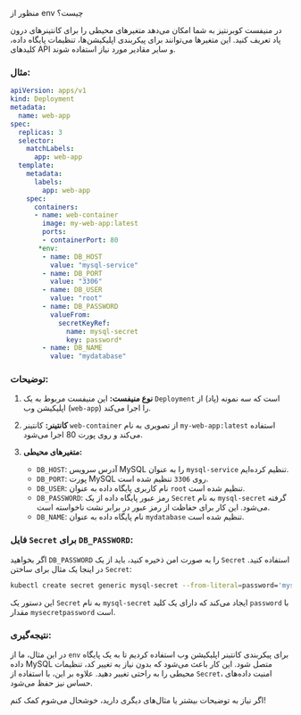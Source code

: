 
منظور از env چیست؟

 در منیفست کوبرنتیز به شما امکان می‌دهد متغیرهای محیطی را برای کانتینرهای درون پاد تعریف کنید. این متغیرها می‌توانند برای پیکربندی اپلیکیشن‌ها، تنظیمات پایگاه داده، کلیدهای API و سایر مقادیر مورد نیاز استفاده شوند.


### مثال:

```yaml
apiVersion: apps/v1
kind: Deployment
metadata:
  name: web-app
spec:
  replicas: 3
  selector:
    matchLabels:
      app: web-app
  template:
    metadata:
      labels:
        app: web-app
    spec:
      containers:
      - name: web-container
        image: my-web-app:latest
        ports:
        - containerPort: 80
       *env:
        - name: DB_HOST
          value: "mysql-service"
        - name: DB_PORT
          value: "3306"
        - name: DB_USER
          value: "root"
        - name: DB_PASSWORD
          valueFrom:
            secretKeyRef:
              name: mysql-secret
              key: password*
        - name: DB_NAME
          value: "mydatabase"
```

### توضیحات:

1. **نوع منیفست:** این منیفست مربوط به یک `Deployment` است که سه نمونه (پاد) از اپلیکیشن وب (`web-app`) را اجرا می‌کند.

2. **کانتینر:** کانتینر `web-container` از تصویری به نام `my-web-app:latest` استفاده می‌کند و روی پورت 80 اجرا می‌شود.

3. **متغیرهای محیطی:**
   - `DB_HOST`: آدرس سرویس MySQL را به عنوان `mysql-service` تنظیم کرده‌ایم.
   - `DB_PORT`: پورت MySQL روی `3306` تنظیم شده است.
   - `DB_USER`: نام کاربری پایگاه داده به عنوان `root` تنظیم شده است.
   - `DB_PASSWORD`: رمز عبور پایگاه داده از یک `Secret` به نام `mysql-secret` گرفته می‌شود. این کار برای حفاظت از رمز عبور در برابر نشت ناخواسته است.
   - `DB_NAME`: نام پایگاه داده به عنوان `mydatabase` تنظیم شده است.

### فایل `Secret` برای `DB_PASSWORD`:

اگر بخواهید `DB_PASSWORD` را به صورت امن ذخیره کنید، باید از یک `Secret` استفاده کنید. در اینجا یک مثال برای ساختن `Secret`:

```bash
kubectl create secret generic mysql-secret --from-literal=password='mysecretpassword'
```

این دستور یک `Secret` به نام `mysql-secret` ایجاد می‌کند که دارای یک کلید `password` با مقدار `mysecretpassword` است.

### نتیجه‌گیری:

در این مثال، ما از `env` برای پیکربندی کانتینر اپلیکیشن وب استفاده کردیم تا به یک پایگاه داده MySQL متصل شود. این کار باعث می‌شود که بدون نیاز به تغییر کد، تنظیمات محیطی را به راحتی تغییر دهید. علاوه بر این، با استفاده از `Secret`، امنیت داده‌های حساس نیز حفظ می‌شود. 

اگر نیاز به توضیحات بیشتر یا مثال‌های دیگری دارید، خوشحال می‌شوم کمک کنم!
